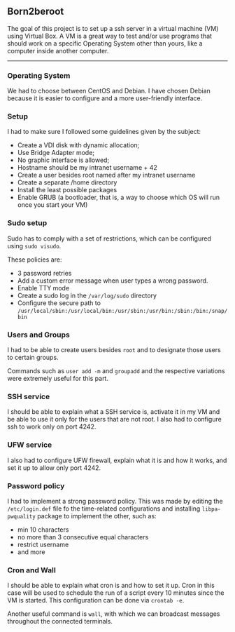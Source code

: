 ## Born2beroot

The goal of this project is to set up a ssh server in a virtual machine (VM) using Virtual Box.
A VM is a great way to test and/or use programs that should work on a specific Operating System other than yours, like a computer inside another computer.

---

<h3> Operating System </h3>

We had to choose between CentOS and Debian. I have chosen Debian because it is easier to configure and a more user-friendly interface.



<h3> Setup </h3>

I had to make sure I followed some guidelines given by the subject:

- Create a VDI disk with dynamic allocation;
- Use Bridge Adapter mode;
- No graphic interface is allowed;
- Hostname should be my intranet username + 42
- Create a user besides root named after my intranet username
- Create a separate /home directory
- Install the least possible packages
- Enable GRUB (a bootloader, that is, a way to choose which OS will run once you start your VM)



<h3> Sudo setup </h3>

Sudo has to comply with a set of restrictions, which can be configured using ```sudo visudo```.

These policies are:
- 3 password retries
- Add a custom error message when user types a wrong password.
- Enable TTY mode
- Create a sudo log in the ```/var/log/sudo``` directory
- Configure the secure path to ```/usr/local/sbin:/usr/local/bin:/usr/sbin:/usr/bin:/sbin:/bin:/snap/bin```


<h3> Users and Groups </h3>

I had to be able to create users besides ```root``` and to designate those users to certain groups.

Commands such as ```user add -m``` and ```groupadd``` and the respective variations were extremely useful for this part.

<h3> SSH service </h3>

I should be able to explain what a SSH service is, activate it in my VM and be able to use it only for the users that are not root. I also had to configure ssh to work only on port 4242.

<h3> UFW service </h3>

I also had to configure UFW firewall, explain what it is and how it works, and set it up to allow only port 4242.

<h3> Password policy </h3>

I had to implement a strong password policy. This was made by editing the ```/etc/login.def``` file fo the time-related configurations and installing ```libpa-pwquality``` package to implement the other, such as:

- min 10 characters
- no more than 3 consecutive equal characters
- restrict username
- and more

<h3> Cron and Wall </h3>

I should be able to explain what cron is and how to set it up. Cron in this case will be used to schedule the run of a script every 10 minutes since the VM is started. This configuration can be done via ```crontab -e```.

Another useful command is ```wall```, with which we can broadcast messages throughout the connected terminals.

